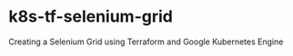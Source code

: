 k8s-tf-selenium-grid
====================

Creating a Selenium Grid using Terraform and Google Kubernetes Engine
